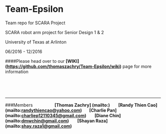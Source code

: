 # Team-Epsilon
Team repo for SCARA Project

SCARA robot arm project for Senior Design 1 & 2

University of Texas at Arlinton

06/2016 - 12/2016

####Please head over to our **[WIKI] (https://github.com/thomaszachry/Team-Epsilon/wiki)** page for more information
&nbsp;

&nbsp;

&nbsp;
***
###Members
&nbsp;&nbsp;&nbsp;&nbsp;&nbsp;&nbsp;&nbsp;&nbsp;&nbsp;&nbsp;&nbsp;&nbsp;&nbsp;&nbsp;&nbsp;&nbsp;
**[Thomas Zachry] (mailto:)                         &nbsp;&nbsp;&nbsp;&nbsp;&nbsp;&nbsp;**
**[Randy Thien Cao] (mailto:randythiencao@yahoo.com)&nbsp;&nbsp;&nbsp;&nbsp;&nbsp;&nbsp;**
**[Charlie Pan] (mailto:charliep12110345@gmail.com) &nbsp;&nbsp;&nbsp;&nbsp;&nbsp;&nbsp;**
**[Diane Chin] (mailto:dmwchin@gmail.com)           &nbsp;&nbsp;&nbsp;&nbsp;&nbsp;&nbsp;**
**[Shayan Raza] (mailto:shay.raza1@gmail.com)**




